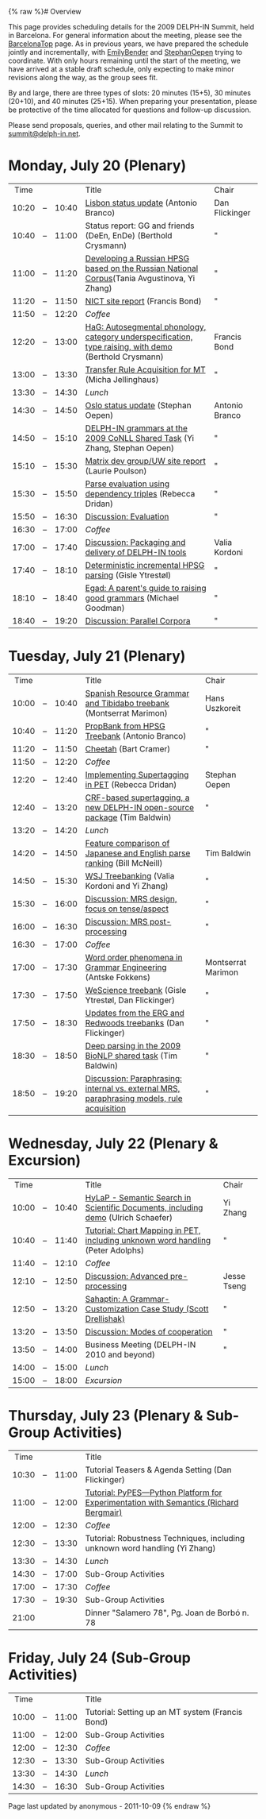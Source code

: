 {% raw %}# Overview

This page provides scheduling details for the 2009 DELPH-IN Summit, held
in Barcelona. For general information about the meeting, please see the
[BarcelonaTop](../BarcelonaTop) page. As in previous years, we have
prepared the schedule jointly and incrementally, with
[EmilyBender](https://blog.inductorsoftware.com/docsproto/tools/EmilyBender) and [StephanOepen](https://blog.inductorsoftware.com/docsproto/tools/StephanOepen) trying to
coordinate. With only hours remaining until the start of the meeting, we
have arrived at a stable draft schedule, only expecting to make minor
revisions along the way, as the group sees fit.

By and large, there are three types of slots: 20 minutes (15+5), 30
minutes (20+10), and 40 minutes (25+15). When preparing your
presentation, please be protective of the time allocated for questions
and follow-up discussion.

Please send proposals, queries, and other mail relating to the Summit to
summit@delph-in.net.

# Monday, July 20 (Plenary)

|       |     |       |                                                                                                                                                  |                |
|:-----:|:---:|:-----:|--------------------------------------------------------------------------------------------------------------------------------------------------|----------------|
| Time  |     |       | Title                                                                                                                                            | Chair          |
| 10:20 |  –  | 10:40 | [Lisbon status update](http://www.delph-in.net/2009/lisbon.pdf) (Antonio Branco)                                                                 | Dan Flickinger |
| 10:40 |  –  | 11:00 | Status report: GG and friends (DeEn, EnDe) (Berthold Crysmann)                                                                                   | "              |
| 11:00 |  –  | 11:20 | [Developing a Russian HPSG based on the Russian National Corpus](http://www.delph-in.net/2009/russian.pdf)(Tania Avgustinova, Yi Zhang)          | "              |
| 11:20 |  –  | 11:50 | [NICT site report](http://www.delph-in.net/2009/nict.pdf) (Francis Bond)                                                                         | "              |
| 11:50 |  –  | 12:20 | *Coffee*                                                                                                                                         |                |
| 12:20 |  –  | 13:00 | [HaG: Autosegmental phonology, category underspecification, type raising, with demo](http://www.delph-in.net/2009/hausa.pdf) (Berthold Crysmann) | Francis Bond   |
| 13:00 |  –  | 13:30 | [Transfer Rule Acquisition for MT](http://www.delph-in.net/2009/micha.pdf) (Micha Jellinghaus)                                                   | "              |
| 13:30 |  –  | 14:30 | *Lunch*                                                                                                                                          |                |
| 14:30 |  –  | 14:50 | [Oslo status update](http://www.delph-in.net/2009/oslo.pdf) (Stephan Oepen)                                                                      | Antonio Branco |
| 14:50 |  –  | 15:10 | [DELPH-IN grammars at the 2009 CoNLL Shared Task](http://www.delph-in.net/2009/conll.pdf) (Yi Zhang, Stephan Oepen)                              | "              |
| 15:10 |  –  | 15:30 | [Matrix dev group/UW site report](http://www.delph-in.net/2009/uw.pdf) (Laurie Poulson)                                                          | "              |
| 15:30 |  –  | 15:50 | [Parse evaluation using dependency triples](http://www.delph-in.net/2009/triples.pdf) (Rebecca Dridan)                                           | "              |
| 15:50 |  –  | 16:30 | [Discussion: Evaluation](BarcelonaEvaluation)                                                                                                    | "              |
| 16:30 |  –  | 17:00 | *Coffee*                                                                                                                                         |                |
| 17:00 |  –  | 17:40 | [Discussion: Packaging and delivery of DELPH-IN tools](BarcelonaPackaging)                                                                       | Valia Kordoni  |
| 17:40 |  –  | 18:10 | [Deterministic incremental HPSG parsing](http://www.delph-in.net/2009/gisle.pdf) (Gisle Ytrestøl)                                                | "              |
| 18:10 |  –  | 18:40 | [Egad: A parent's guide to raising good grammars](http://www.delph-in.net/2009/michael.pdf) (Michael Goodman)                                    | "              |
| 18:40 |  –  | 19:20 | [Discussion: Parallel Corpora](BarcelonaCorpora)                                                                                                 | "              |

# Tuesday, July 21 (Plenary)

|       |     |       |                                                                                                                     |                    |
|:-----:|:---:|:-----:|---------------------------------------------------------------------------------------------------------------------|--------------------|
| Time  |     |       | Title                                                                                                               | Chair              |
| 10:00 |  –  | 10:40 | [Spanish Resource Grammar and Tibidabo treebank](http://www.delph-in.net/2009/srg.pdf) (Montserrat Marimon)         | Hans Uszkoreit     |
| 10:40 |  –  | 11:20 | [PropBank from HPSG Treebank](http://www.delph-in.net/2009/cintil.pdf) (Antonio Branco)                             | "                  |
| 11:20 |  –  | 11:50 | [Cheetah](http://www.delph-in.net/2009/bart.pdf) (Bart Cramer)                                                      | "                  |
| 11:50 |  –  | 12:20 | *Coffee*                                                                                                            |                    |
| 12:20 |  –  | 12:40 | [Implementing Supertagging in PET](http://www.delph-in.net/2009/rebecca.pdf) (Rebecca Dridan)                       | Stephan Oepen      |
| 12:40 |  –  | 13:20 | [CRF-based supertagging, a new DELPH-IN open-source package](http://www.delph-in.net/2009/crf.pdf) (Tim Baldwin)    | "                  |
| 13:20 |  –  | 14:20 | *Lunch*                                                                                                             |                    |
| 14:20 |  –  | 14:50 | [Feature comparison of Japanese and English parse ranking](http://www.delph-in.net/2009/bill.pdf) (Bill McNeill)    | Tim Baldwin        |
| 14:50 |  –  | 15:30 | [WSJ Treebanking](http://www.delph-in.net/2009/wsj.pdf) (Valia Kordoni and Yi Zhang)                                | "                  |
| 15:30 |  –  | 16:00 | [Discussion: MRS design, focus on tense/aspect](../BarcelonaSemantics)                                                 | "                  |
| 16:00 |  –  | 16:30 | [Discussion: MRS post-processing](../BarcelonaPostprocessing)                                                          | "                  |
| 16:30 |  –  | 17:00 | *Coffee*                                                                                                            |                    |
| 17:00 |  –  | 17:30 | [Word order phenomena in Grammar Engineering](http://www.delph-in.net/2009/antske.pdf) (Antske Fokkens)             | Montserrat Marimon |
| 17:30 |  –  | 17:50 | [WeScience treebank](http://www.delph-in.net/2009/wescience.pdf) (Gisle Ytrestøl, Dan Flickinger)                   | "                  |
| 17:50 |  –  | 18:30 | [Updates from the ERG and Redwoods treebanks](http://www.delph-in.net/2009/erg.pdf) (Dan Flickinger)                | "                  |
| 18:30 |  –  | 18:50 | [Deep parsing in the 2009 BioNLP shared task](http://www.delph-in.net/2009/bionlp.pdf) (Tim Baldwin)                | "                  |
| 18:50 |  –  | 19:20 | [Discussion: Paraphrasing: internal vs. external MRS, paraphrasing models, rule acquisition](../BarcelonaParaphrasing) | "                  |

# Wednesday, July 22 (Plenary & Excursion)

|       |     |       |                                                                                                                             |             |
|:-----:|:---:|:-----:|-----------------------------------------------------------------------------------------------------------------------------|-------------|
| Time  |     |       | Title                                                                                                                       | Chair       |
| 10:00 |  –  | 10:40 | [HyLaP - Semantic Search in Scientific Documents, including demo](http://www.delph-in.net/2009/hylap.pdf) (Ulrich Schaefer) | Yi Zhang    |
| 10:40 |  –  | 11:40 | [Tutorial: Chart Mapping in PET, including unknown word handling](http://www.delph-in.net/2009/cm.pdf) (Peter Adolphs)      | "           |
| 11:40 |  –  | 12:10 | *Coffee*                                                                                                                    |             |
| 12:10 |  –  | 12:50 | [Discussion: Advanced pre-processing](BarcelonaPreprocessing)                                                               | Jesse Tseng |
| 12:50 |  –  | 13:20 | [Sahaptin: A Grammar-Customization Case Study (Scott Drellishak)](http://www.delph-in.net/2009/scott.pdf)                   | "           |
| 13:20 |  –  | 13:50 | [Discussion: Modes of cooperation](BarcelonaCooperation)                                                                    | "           |
| 13:50 |  –  | 14:00 | Business Meeting (DELPH-IN 2010 and beyond)                                                                                 | "           |
| 14:00 |  –  | 15:00 | *Lunch*                                                                                                                     |             |
| 15:00 |  –  | 18:00 | *Excursion*                                                                                                                 |             |

# Thursday, July 23 (Plenary & Sub-Group Activities)

|       |     |       |                                                                                                                                           |
|:-----:|:---:|:-----:|-------------------------------------------------------------------------------------------------------------------------------------------|
| Time  |     |       | Title                                                                                                                                     |
| 10:30 |  –  | 11:00 | Tutorial Teasers & Agenda Setting (Dan Flickinger)                                                                                        |
| 11:00 |  –  | 12:00 | [Tutorial: PyPES—Python Platform for Experimentation with Semantics (Richard Bergmair)](http://www.semantilog.org/pypesdoc/tutorial.html) |
| 12:00 |  –  | 12:30 | *Coffee*                                                                                                                                  |
| 12:30 |  –  | 13:30 | Tutorial: Robustness Techniques, including unknown word handling (Yi Zhang)                                                               |
| 13:30 |  –  | 14:30 | *Lunch*                                                                                                                                   |
| 14:30 |  –  | 17:00 | Sub-Group Activities                                                                                                                      |
| 17:00 |  –  | 17:30 | *Coffee*                                                                                                                                  |
| 17:30 |  –  | 19:30 | Sub-Group Activities                                                                                                                      |
| 21:00 |     |       | Dinner "Salamero 78", Pg. Joan de Borbó n. 78                                                                                             |

# Friday, July 24 (Sub-Group Activities)

|       |     |       |                                                  |
|:-----:|:---:|:-----:|--------------------------------------------------|
| Time  |     |       | Title                                            |
| 10:00 |  –  | 11:00 | Tutorial: Setting up an MT system (Francis Bond) |
| 11:00 |  –  | 12:00 | Sub-Group Activities                             |
| 12:00 |  –  | 12:30 | *Coffee*                                         |
| 12:30 |  –  | 13:30 | Sub-Group Activities                             |
| 13:30 |  –  | 14:30 | *Lunch*                                          |
| 14:30 |  –  | 16:30 | Sub-Group Activities                             |

Page last updated by anonymous - 2011-10-09
{% endraw %}